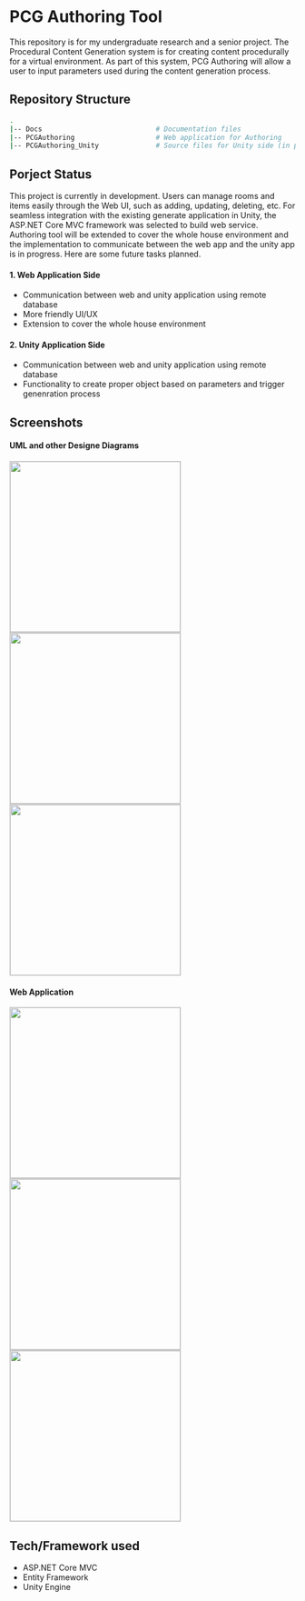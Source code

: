 # PCG Authoring Tool
This repository is for my undergraduate research and a senior project. The Procedural Content Generation system is for creating content procedurally for a virtual environment. As part of this system, PCG Authoring will allow a user to input parameters used during the content generation process.

## Repository Structure
```bash
.
|-- Docs                            # Documentation files 
|-- PCGAuthoring                    # Web application for Authoring
|-- PCGAuthoring_Unity              # Source files for Unity side (in progress)
```


## Porject Status
This project is currently in development. Users can manage rooms and items easily through the Web UI, such as adding, updating, deleting, etc. For seamless integration with the existing generate application in Unity, the ASP.NET Core MVC framework was selected to build web service. Authoring tool will be extended to cover the whole house environment and the implementation to communicate between the web app and the unity app is in progress. Here are some future tasks planned.

#### 1. Web Application Side
- Communication between web and unity application using remote database
- More friendly UI/UX
- Extension to cover the whole house environment

#### 2. Unity Application Side
- Communication between web and unity application using remote database
- Functionality to create proper object based on parameters and trigger genenration process



## Screenshots
#### UML and other Designe Diagrams
<div>
    <img style="border:1px solid #ccc;" width="300" src="https://github.com/minashin/pcg-authoring/blob/master/docs/screenshot/uml.jpg">
    <img style="border:1px solid #ccc;" width="300" src="https://github.com/minashin/pcg-authoring/blob/master/docs/screenshot/dbtables.png">
    <img style="border:1px solid #ccc;" width="300" src="https://github.com/minashin/pcg-authoring/blob/master/docs/screenshot/dbcommunication.png">
</div>

#### Web Application
<div>
    <img style="border:1px solid #ccc;" width="300" src="https://github.com/minashin/pcg-authoring/blob/master/docs/screenshot/create.png">
    <img style="border:1px solid #ccc;" width="300" src="https://github.com/minashin/pcg-authoring/blob/master/docs/screenshot/list.png">
    <img style="border:1px solid #ccc;" width="300" src="https://github.com/minashin/pcg-authoring/blob/master/docs/screenshot/detail.png">
</div>

## Tech/Framework used
- ASP.NET Core MVC
- Entity Framework
- Unity Engine
